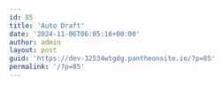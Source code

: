 ```yaml
---
id: 85
title: 'Auto Draft'
date: '2024-11-06T06:05:16+00:00'
author: admin
layout: post
guid: 'https://dev-32534wtgdg.pantheonsite.io/?p=85'
permalink: '/?p=85'
---
```


